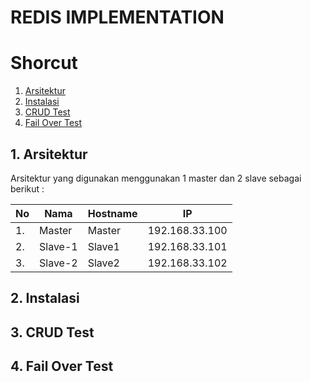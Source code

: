 # REDIS IMPLEMENTATION

# Shorcut
1. [Arsitektur](#1-arsitektur)
2. [Instalasi](#2-instalasi)
3. [CRUD Test](#3-crud-test)
4. [Fail Over Test](#4-fail-over-test)

## 1. Arsitektur
Arsitektur yang digunakan menggunakan 1 master dan 2 slave sebagai berikut :

| No | Nama | Hostname | IP |
|---|------|-------|----|
|1.| Master | Master | 192.168.33.100 |
|2.| Slave-1 | Slave1 | 192.168.33.101 |
|3.| Slave-2 | Slave2 | 192.168.33.102 |

## 2. Instalasi


## 3. CRUD Test

## 4. Fail Over Test
